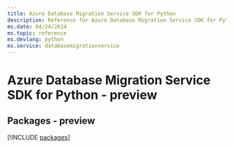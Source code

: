 ```yaml
---
title: Azure Database Migration Service SDK for Python
description: Reference for Azure Database Migration Service SDK for Python
ms.date: 04/24/2024
ms.topic: reference
ms.devlang: python
ms.service: databasemigrationservice
---
```

# Azure Database Migration Service SDK for Python - preview
## Packages - preview
[!INCLUDE [packages](database-migration-service-index.md)]